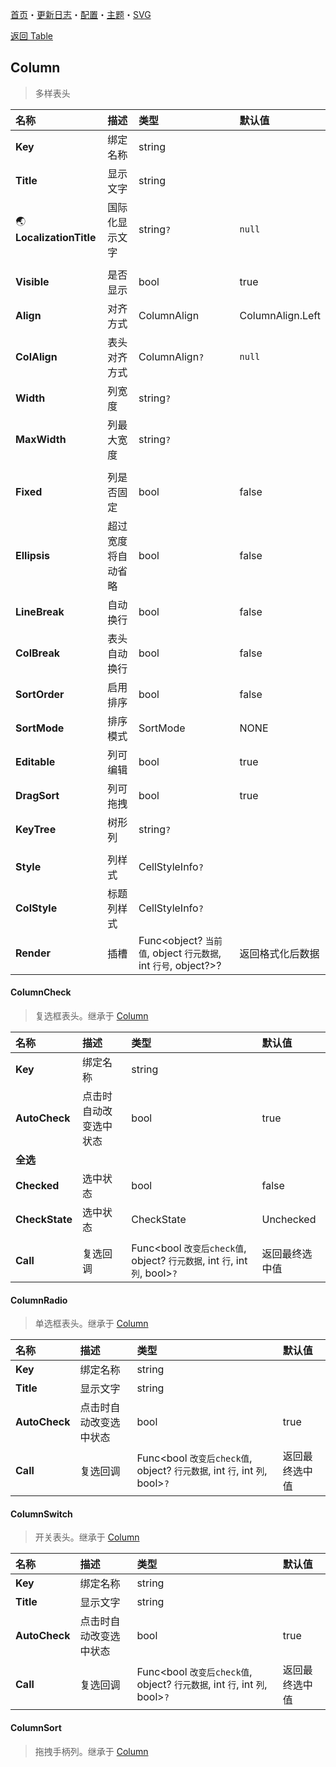 ﻿[首页](../Home.md)・[更新日志](../UpdateLog.md)・[配置](../Config.md)・[主题](../Theme.md)・[SVG](../SVG.md)

[返回 Table](Table.md)

## Column

> 多样表头

名称 | 描述 | 类型 | 默认值 |
:--|:--|:--|:--|
**Key** | 绑定名称 | string ||
**Title** | 显示文字 | string ||
🌏 **LocalizationTitle** | 国际化显示文字 | string`?` | `null` |
||||
**Visible** | 是否显示 | bool|true|
**Align** | 对齐方式 | ColumnAlign |ColumnAlign.Left|
**ColAlign** | 表头对齐方式 | ColumnAlign`?` | `null` |
**Width** | 列宽度 | string`?` ||
**MaxWidth** | 列最大宽度 | string`?` ||
||||
**Fixed** | 列是否固定 | bool |false|
**Ellipsis** | 超过宽度将自动省略 | bool |false|
**LineBreak** | 自动换行 | bool |false|
**ColBreak** | 表头自动换行 | bool |false|
**SortOrder** | 启用排序 | bool |false|
**SortMode** | 排序模式 | SortMode |NONE|
**Editable** | 列可编辑 | bool |true|
**DragSort** | 列可拖拽 | bool |true|
**KeyTree** | 树形列 | string`?` ||
||||
**Style** | 列样式 | CellStyleInfo`?` ||
**ColStyle** | 标题列样式 | CellStyleInfo`?` ||
**Render** | 插槽 | Func<object? `当前值`, object `行元数据`, int `行号`, object?>? | 返回格式化后数据 |

#### ColumnCheck

> 复选框表头。继承于 [Column](#column)

名称 | 描述 | 类型 | 默认值 |
:--|:--|:--|:--|
**Key** | 绑定名称 | string ||
**AutoCheck** | 点击时自动改变选中状态 | bool | true |
**全选** ||||
**Checked** | 选中状态 | bool | false |
**CheckState** | 选中状态 | CheckState | Unchecked |
||||
**Call** | 复选回调 | Func<bool `改变后check值`, object? `行元数据`, int `行`, int `列`, bool>`?` | 返回最终选中值 |

#### ColumnRadio

> 单选框表头。继承于 [Column](#column)

名称 | 描述 | 类型 | 默认值 |
:--|:--|:--|:--|
**Key** | 绑定名称 | string ||
**Title** | 显示文字 | string ||
**AutoCheck** | 点击时自动改变选中状态 | bool | true |
**Call** | 复选回调 | Func<bool `改变后check值`, object? `行元数据`, int `行`, int `列`, bool>`?` | 返回最终选中值 |

#### ColumnSwitch

> 开关表头。继承于 [Column](#column)

名称 | 描述 | 类型 | 默认值 |
:--|:--|:--|:--|
**Key** | 绑定名称 | string ||
**Title** | 显示文字 | string ||
**AutoCheck** | 点击时自动改变选中状态 | bool | true |
**Call** | 复选回调 | Func<bool `改变后check值`, object? `行元数据`, int `行`, int `列`, bool>`?` | 返回最终选中值 |

#### ColumnSort

> 拖拽手柄列。继承于 [Column](#column)
